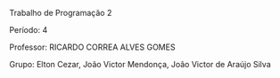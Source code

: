 Trabalho de Programação 2

Período: 4

Professor: RICARDO CORREA ALVES GOMES

Grupo: Elton Cezar, João Victor Mendonça, João Victor de Araújo Silva
